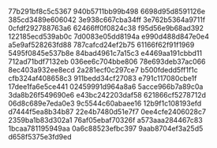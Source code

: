 77b291bf8c5c5367
940b5711bb99b498
6698d95d8591126e
385cd3489e606042
3e938c667cba34ff
3e762b5364a9711f
0cfdf292788763a6
62466ff0f0824c38
f95d56e9b68ad392
122185ecd539ab0c
7d0083e05dd8194a
e990d488d847e0e4
a5e9af528263fd88
787cafcd24ef2b75
61166f62f91f1969
5495f0845e537b8e
84bad4961c7a15c3
e4469aa191cbbd11
712ad71bdf7132eb
036ee6c704bbe806
78e693deb37ac066
8ec403a932ee8ecd
2a281ecf0c297ce7
b500fdedd5ff1f1c
cfb324af408658c3
911bedd34cf27083
e791c117080cbe1f
17dee1fa6e5ce441
02459991d964a8a6
5acce966b7a89c0a
3da8b26f549690e6
e43bc242203daf58
621866cf5278712d
06d8c689e7eda0e3
9c5544c60abaee16
12b9f1c108193efd
d7444f5ea8b34b87
22e4b7480d51e7f7
0ee4cfe2406028c7
2359ba1b83d302a1
76af05ebaf70326f
a573aaa284467c83
1bcaa781195949aa
0a6c88523efbc397
9aab8704ef3a25d5
d658f5375e3fd9ed
